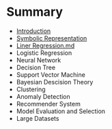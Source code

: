 # Summary

* [Introduction](README.md)
* [Symbolic Representation](symbolic-representation.md)
* [Liner Regression.md](liner-regressionmd.md)
* Logistic Regression
* Neural Network
* Decision Tree
* Support Vector Machine
* Bayesian Descision Theory
* Clustering
* Anomaly Detection
* Recommender System
* Model Evaluation and Selection
* Large Datasets

